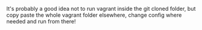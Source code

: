 It's probably a good idea not to run vagrant inside the git cloned folder,
but copy paste the whole vagrant folder elsewhere, change config where needed and run from there!
